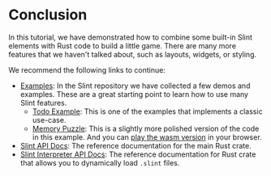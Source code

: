 # Conclusion

In this tutorial, we have demonstrated how to combine some built-in Slint elements with Rust code to build a little
game. There are many more features that we haven't talked about, such as layouts, widgets, or styling.

We recommend the following links to continue:

  * [Examples](https://github.com/slint-ui/slint/tree/master/examples): In the Slint repository we have collected a few demos and examples. These are a great starting point to learn how to use many Slint features.
    * [Todo Example](https://github.com/slint-ui/slint/tree/master/examples/todo): This is one of the examples that implements a classic use-case.
    * [Memory Puzzle](https://github.com/slint-ui/slint/tree/master/examples/memory): This is a slightly more polished version of the code in this example. And you can <a href="https://slint-ui.com/demos/memory/" target="_blank">play the wasm version</a> in your browser.
  * [Slint API Docs](https://slint-ui.com/docs/rust/slint/): The reference documentation for the main Rust crate.
  * [Slint Interpreter API Docs](https://slint-ui.com/docs/rust/slint_interpreter/): The reference documentation for Rust crate that allows you to dynamically load `.slint` files.
